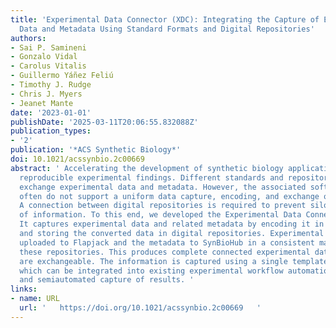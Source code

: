 ```yaml
---
title: 'Experimental Data Connector (XDC): Integrating the Capture of Experimental
  Data and Metadata Using Standard Formats and Digital Repositories'
authors:
- Sai P. Samineni
- Gonzalo Vidal
- Carolus Vitalis
- Guillermo Yáñez Feliú
- Timothy J. Rudge
- Chris J. Myers
- Jeanet Mante
date: '2023-01-01'
publishDate: '2025-03-11T20:06:55.832088Z'
publication_types:
- '2'
publication: '*ACS Synthetic Biology*'
doi: 10.1021/acssynbio.2c00669
abstract: ' Accelerating the development of synthetic biology applications requires
  reproducible experimental findings. Different standards and repositories exist to
  exchange experimental data and metadata. However, the associated software tools
  often do not support a uniform data capture, encoding, and exchange of information.
  A connection between digital repositories is required to prevent siloing and loss
  of information. To this end, we developed the Experimental Data Connector (XDC).
  It captures experimental data and related metadata by encoding it in standard formats
  and storing the converted data in digital repositories. Experimental data is then
  uploaded to Flapjack and the metadata to SynBioHub in a consistent manner linking
  these repositories. This produces complete connected experimental data sets that
  are exchangeable. The information is captured using a single template Excel Workbook,
  which can be integrated into existing experimental workflow automation processes
  and semiautomated capture of results. '
links:
- name: URL
  url: '   https://doi.org/10.1021/acssynbio.2c00669   '
---
```

